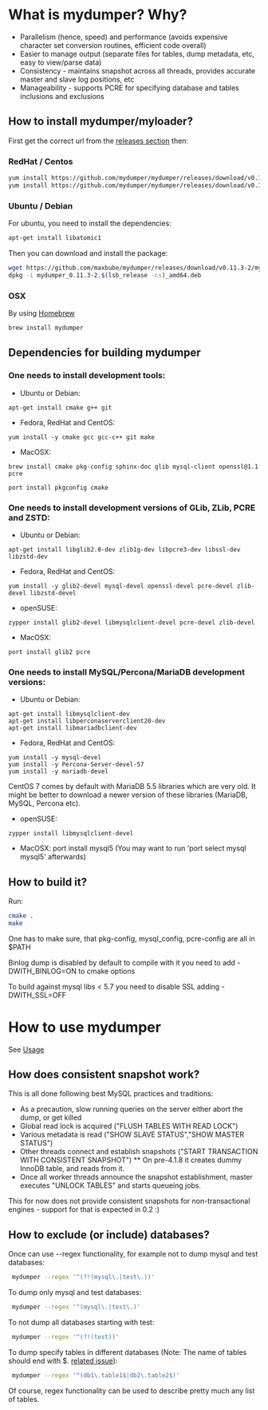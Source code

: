 # What is mydumper? Why?

* Parallelism (hence, speed) and performance (avoids expensive character set conversion routines, efficient code overall)
* Easier to manage output (separate files for tables, dump metadata, etc, easy to view/parse data)
* Consistency - maintains snapshot across all threads, provides accurate master and slave log positions, etc
* Manageability - supports PCRE for specifying database and tables inclusions and exclusions

## How to install mydumper/myloader?

First get the correct url from the [releases section](https://github.com/maxbube/mydumper/releases) then:

### RedHat / Centos

```bash
yum install https://github.com/mydumper/mydumper/releases/download/v0.11.3-2/mydumper-0.11.3-2.el7.x86_64.rpm
yum install https://github.com/mydumper/mydumper/releases/download/v0.11.3-2/mydumper-0.11.3-2.el8.x86_64.rpm
```

### Ubuntu / Debian
For ubuntu, you need to install the dependencies:
```bash
apt-get install libatomic1
```
Then you can download and install the package:
```bash
wget https://github.com/maxbube/mydumper/releases/download/v0.11.3-2/mydumper_0.11.3-2.$(lsb_release -cs)_amd64.deb
dpkg -i mydumper_0.11.3-2.$(lsb_release -cs)_amd64.deb
```

### OSX
By using [Homebrew](https://brew.sh/)

```bash
brew install mydumper
```

## Dependencies for building mydumper

### One needs to install development tools:
* Ubuntu or Debian: 
```
apt-get install cmake g++ git
```
* Fedora, RedHat and CentOS:
```
yum install -y cmake gcc gcc-c++ git make
```
* MacOSX:

```
brew install cmake pkg-config sphinx-doc glib mysql-client openssl@1.1 pcre
```

```
port install pkgconfig cmake
```
### One needs to install development versions of GLib, ZLib, PCRE and ZSTD:
* Ubuntu or Debian: 
```
apt-get install libglib2.0-dev zlib1g-dev libpcre3-dev libssl-dev libzstd-dev
```
* Fedora, RedHat and CentOS: 
```
yum install -y glib2-devel mysql-devel openssl-devel pcre-devel zlib-devel libzstd-devel
```
* openSUSE: 
```
zypper install glib2-devel libmysqlclient-devel pcre-devel zlib-devel
```
* MacOSX: 
```
port install glib2 pcre 
```
### One needs to install MySQL/Percona/MariaDB development versions:
* Ubuntu or Debian: 
```
apt-get install libmysqlclient-dev
apt-get install libperconaserverclient20-dev
apt-get install libmariadbclient-dev 
```
* Fedora, RedHat and CentOS: 
```
yum install -y mysql-devel
yum install -y Percona-Server-devel-57
yum install -y mariadb-devel
```
CentOS 7 comes by default with MariaDB 5.5 libraries which are very old.
  It might be better to download a newer version of these libraries (MariaDB, MySQL, Percona etc).
* openSUSE: 
```
zypper install libmysqlclient-devel
```
* MacOSX: port install mysql5
 (You may want to run 'port select mysql mysql5' afterwards)

## How to build it?

Run:

```bash
cmake .
make
```

One has to make sure, that pkg-config, mysql_config, pcre-config are all in $PATH

Binlog dump is disabled by default to compile with it you need to add -DWITH_BINLOG=ON to cmake options

To build against mysql libs < 5.7 you need to disable SSL adding -DWITH_SSL=OFF

# How to use mydumper

See [Usage](docs/mydumper_usage.rst)

## How does consistent snapshot work?

This is all done following best MySQL practices and traditions:

* As a precaution, slow running queries on the server either abort the dump, or get killed
* Global read lock is acquired ("FLUSH TABLES WITH READ LOCK")
* Various metadata is read ("SHOW SLAVE STATUS","SHOW MASTER STATUS")
* Other threads connect and establish snapshots ("START TRANSACTION WITH CONSISTENT SNAPSHOT")
** On pre-4.1.8 it creates dummy InnoDB table, and reads from it.
* Once all worker threads announce the snapshot establishment, master executes "UNLOCK TABLES" and starts queueing jobs.

This for now does not provide consistent snapshots for non-transactional engines - support for that is expected in 0.2 :)

## How to exclude (or include) databases?

Once can use --regex functionality, for example not to dump mysql and test databases:

```bash
 mydumper --regex '^(?!(mysql\.|test\.))'
```

To dump only mysql and test databases:

```bash
 mydumper --regex '^(mysql\.|test\.)'
```

To not dump all databases starting with test:

```bash
 mydumper --regex '^(?!(test))'
```

To dump specify tables in different databases (Note: The name of tables should end with $. [related issue](https://github.com/maxbube/mydumper/issues/407)):

```bash
 mydumper --regex '^(db1\.table1$|db2\.table2$)'
```

Of course, regex functionality can be used to describe pretty much any list of tables.
